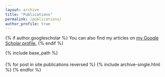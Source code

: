 ```yaml
---
layout: archive
title: "Publications"
permalink: /publications/
author_profile: true
---
```


{% if author.googlescholar %}
  You can also find my articles on <u><a href="{{author.googlescholar}}">my Google Scholar profile</a>.</u>
{% endif %}

{% include base_path %}

<style>
  .tag-remove {
    margin-left: 8px;
    cursor: pointer;
    font-weight: bold;
    display: none;
  }

  .tag:hover .tag-remove {
    display: inline; 
  }

  .active-filters-label {
    font-size: 1rem;
    color: #494e52; 
    font-weight: 600;
    margin-right: 8px;
    margin-bottom: -50px;
  }

  @media (max-width: 600px) {
    .tag .tag-remove {
      display: inline;
    }
  }
</style>

<div id="selected-tags" style="font-size: 1.5rem; margin: 20px 0; color: darkblue;">
</div>

{% for post in site.publications reversed %}
  {% include archive-single.html %}
{% endfor %}

<!-- Old script that works: -->
<!-- <script>
  document.addEventListener('DOMContentLoaded', function () {
    const tagElements = document.querySelectorAll('.tag');
    const selectedTagsContainer = document.getElementById('selected-tags');

    const selectedTags = new Set();

    function slugify(text) {
      return text
        .toString()
        .toLowerCase()
        .replace(/\s+/g, '-')           // Replace spaces with -
        .replace(/[^\w\-]+/g, '')       // Remove all non-word chars
        .replace(/\-\-+/g, '-')         // Replace multiple - with single -
        .replace(/^-+/, '')             // Trim - from start of text
        .replace(/-+$/, '');            // Trim - from end of text
    }

    function renderSelectedTags() {
      selectedTagsContainer.innerHTML = '';

      selectedTags.forEach(tagText => {
        const span = document.createElement('span');
        const slug = slugify(tagText);
        span.className = `tag tag-${slug}`;
        span.textContent = tagText;

        const removeSpan = document.createElement('span');
        removeSpan.className = 'tag-remove';
        removeSpan.textContent = '×';
        removeSpan.title = 'Remove tag';

        removeSpan.addEventListener('click', (e) => {
          e.stopPropagation(); // prevent triggering the main tag click
          selectedTags.delete(tagText);
          renderSelectedTags();
        });

        span.appendChild(removeSpan);
        selectedTagsContainer.appendChild(span);
      });
    }

    tagElements.forEach(tagEl => {
      tagEl.style.cursor = 'pointer';
      tagEl.addEventListener('click', () => {
        const tagText = tagEl.textContent;
        if (!selectedTags.has(tagText)) {
          selectedTags.add(tagText);
          renderSelectedTags();
          window.scrollTo({ top: 0, behavior: 'smooth' });
        }
      });
    });
  });
</script> -->
<script>
document.addEventListener('DOMContentLoaded', () => {
  const postTagEls = document.querySelectorAll('.archive__item-tags .tag');
  const selectedTagsContainer = document.getElementById('selected-tags');
  const postItems = document.querySelectorAll('.publication-item');

  const selectedTags = new Set();

  function slugify(text) {
    return text.toString().toLowerCase()
      .replace(/\s+/g, '-')
      .replace(/[^\w\-]+/g, '')
      .replace(/\-\-+/g, '-')
      .replace(/^-+/, '')
      .replace(/-+$/, '');
  }

  function renderSelectedTags() {
    selectedTagsContainer.innerHTML = '';
    if (selectedTags.size === 0) {
      selectedTagsContainer.textContent = ''; 
      return;
    }

    const label = document.createElement('span');
      label.textContent = 'Active filters: ';
      label.className = 'active-filters-label';  
      selectedTagsContainer.appendChild(label);

    selectedTags.forEach(tagText => {
      const span = document.createElement('span');
      const slug = slugify(tagText);
      span.className = `tag tag-${slug}`;
      span.textContent = tagText;

      const removeBtn = document.createElement('span');
      removeBtn.className = 'tag-remove';
      removeBtn.textContent = '×';
      removeBtn.title = 'Remove tag';
      removeBtn.addEventListener('click', e => {
        e.stopPropagation();
        selectedTags.delete(tagText);
        updateUI();
      });

      span.appendChild(removeBtn);
      selectedTagsContainer.appendChild(span);
    });
  }

  function filterPosts() {
    postItems.forEach(item => {
      const itemTags = (item.dataset.tags || '').split(',').map(t => t.trim());
      const show = selectedTags.size === 0
        || [...selectedTags].every(tag => itemTags.includes(tag));
      item.style.display = show ? '' : 'none';
    });
  }

  function updateUI() {
    renderSelectedTags();
    filterPosts();
  }

  postTagEls.forEach(el => {
    el.style.cursor = 'pointer';
    el.addEventListener('click', () => {
      const tagText = el.textContent.trim();
      if (!selectedTags.has(tagText)) {
        selectedTags.add(tagText);
        updateUI();
        window.scrollTo({ top: 0, behavior: 'smooth' });
      }
    });
  });
});
</script>
